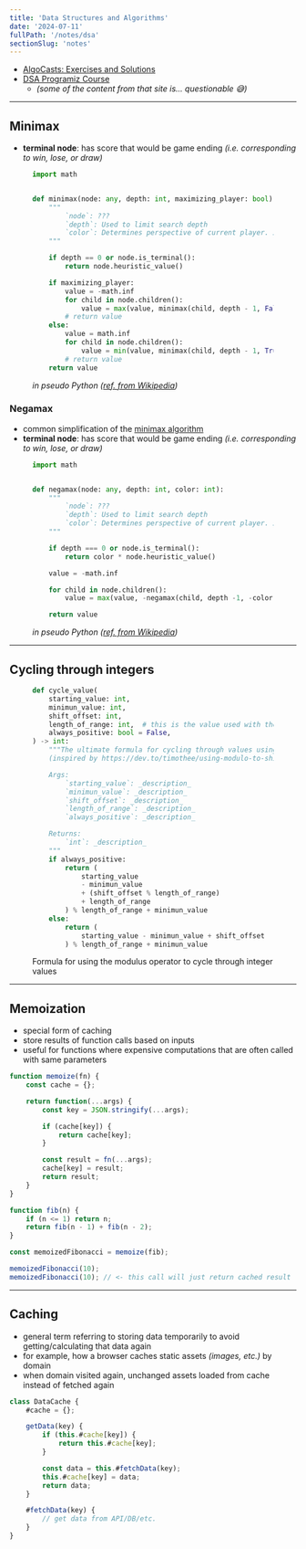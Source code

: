 ```yaml
---
title: 'Data Structures and Algorithms'
date: '2024-07-11'
fullPath: '/notes/dsa'
sectionSlug: 'notes'
---
```


- [AlgoCasts: Exercises and Solutions](/notes/dsa/algorithm-exercises/algo-casts)
- [DSA Programiz Course](/notes/dsa/programiz-course)
    - _(some of the content from that site is... questionable 😅)_

---

## Minimax

- **terminal node**: has score that would be game ending _(i.e. corresponding to win, lose, or draw)_

<figure>

```python
import math


def minimax(node: any, depth: int, maximizing_player: bool):
    """
        `node`: ???
        `depth`: Used to limit search depth
        `color`: Determines perspective of current player. In a two-player game, would be `1` if Player A, `-1` if Player B
    """

    if depth == 0 or node.is_terminal():
        return node.heuristic_value()

    if maximizing_player:
        value = -math.inf
        for child in node.children():
            value = max(value, minimax(child, depth - 1, False))
        # return value
    else:
        value = math.inf
        for child in node.children():
            value = min(value, minimax(child, depth - 1, True))
        # return value
    return value


```

<figcaption>

_in pseudo Python ([ref. from Wikipedia](https://en.wikipedia.org/wiki/Minimax))_

</figcaption>
</figure>

### Negamax

- common simplification of the [minimax algorithm](#minimax)
- **terminal node**: has score that would be game ending _(i.e. corresponding to win, lose, or draw)_

<figure>

```python
import math


def negamax(node: any, depth: int, color: int):
    """
        `node`: ???
        `depth`: Used to limit search depth
        `color`: Determines perspective of current player. In a two-player game, would be `1` if Player A, `-1` if Player B
    """

    if depth === 0 or node.is_terminal():
        return color * node.heuristic_value()

    value = -math.inf

    for child in node.children():
        value = max(value, -negamax(child, depth -1, -color))

    return value

```

<figcaption>

_in pseudo Python ([ref. from Wikipedia](https://en.wikipedia.org/wiki/Negamax))_

</figcaption>
</figure>

---

## Cycling through integers

<figure>

```python
def cycle_value(
    starting_value: int,
    minimun_value: int,
    shift_offset: int,
    length_of_range: int,  # this is the value used with the modulo operator
    always_positive: bool = False,
) -> int:
    """The ultimate formula for cycling through values using the modulo operator
    (inspired by https://dev.to/timothee/using-modulo-to-shift-a-value-and-keep-it-inside-a-range-8fm)

    Args:
        `starting_value`: _description_
        `minimun_value`: _description_
        `shift_offset`: _description_
        `length_of_range`: _description_
        `always_positive`: _description_

    Returns:
        `int`: _description_
    """
    if always_positive:
        return (
            starting_value
            - minimun_value
            + (shift_offset % length_of_range)
            + length_of_range
        ) % length_of_range + minimun_value
    else:
        return (
            starting_value - minimun_value + shift_offset
        ) % length_of_range + minimun_value

```

<figcaption>

Formula for using the modulus operator to cycle through integer values

</figcaption>
</figure>

---

## Memoization

- special form of caching
- store results of function calls based on inputs
- useful for functions where expensive computations that are often called with same parameters

```javascript
function memoize(fn) {
    const cache = {};

    return function(...args) {
        const key = JSON.stringify(...args);

        if (cache[key]) {
            return cache[key];
        }

        const result = fn(...args);
        cache[key] = result;
        return result;
    }
}

function fib(n) {
    if (n <= 1) return n;
    return fib(n - 1) + fib(n - 2);
}

const memoizedFibonacci = memoize(fib);

memoizedFibonacci(10);
memoizedFibonacci(10); // <- this call will just return cached result
```

---

## Caching

- general term referring to storing data temporarily to avoid getting/calculating that data again
- for example, how a browser caches static assets _(images, etc.)_ by domain
- when domain visited again, unchanged assets loaded from cache instead of fetched again

```javascript
class DataCache {
    #cache = {};

    getData(key) {
        if (this.#cache[key]) {
            return this.#cache[key];
        }

        const data = this.#fetchData(key);
        this.#cache[key] = data;
        return data;
    }

    #fetchData(key) {
        // get data from API/DB/etc.
    }
}
```
